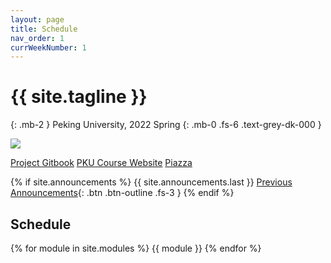 ```yaml
---
layout: page
title: Schedule
nav_order: 1
currWeekNumber: 1
---
```


# {{ site.tagline }}
{: .mb-2 }
Peking University, 2022 Spring
{: .mb-0 .fs-6 .text-grey-dk-000 }

<img src="/sp22/assets/images/pkuos.svg">

<p>
<a href="https://alfredthiel.gitbook.io/pintosbook/" class="btn btn-purple">Project Gitbook</a>
<a href="https://course.pku.edu.cn" class="btn btn-green">PKU Course Website</a>
<a href="piazza.com/pku.edu.cn/spring2022/04834490" class="btn btn-blue">Piazza</a>
</p>

{% if site.announcements %}
{{ site.announcements.last }}
[Previous Announcements](announcements.md){: .btn .btn-outline .fs-3 }
{% endif %}

## Schedule
{% for module in site.modules %}
<a name="week-{{module.weekNumber}}"></a>
{{ module }}
{% endfor %}
